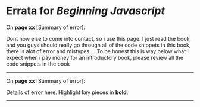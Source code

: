 # Errata for *Beginning Javascript*

On **page xx** [Summary of error]:
 
Dont how else to come into contact, so i use this page.
I just read the book, and you guys should really go 
through all of the code snippets in this book, there is 
alot of error and mistypes.... To be honest this is 
way below what i expect when i pay money for an
introductory book, please review all the code
snippets in the book

***

On **page xx** [Summary of error]:
 
Details of error here. Highlight key pieces in **bold**.

***
